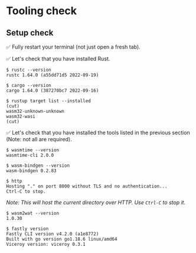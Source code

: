 # Tooling check

## Setup check

✅ Fully restart your terminal (not just open a fresh tab).

✅ Let's check that you have installed Rust.

```console
$ rustc --version
rustc 1.64.0 (a55dd71d5 2022-09-19)
```

```console
$ cargo --version
cargo 1.64.0 (387270bc7 2022-09-16)
```

```console
$ rustup target list --installed
(cut)
wasm32-unknown-unknown
wasm32-wasi
(cut)
```

✅ Let's check that you have installed the tools listed in the previous section (Note: not all are required).

```console
$ wasmtime --version
wasmtime-cli 2.0.0
```

```console
$ wasm-bindgen --version
wasm-bindgen 0.2.83
```

```console
$ http
Hosting "." on port 8000 without TLS and no authentication...
Ctrl-C to stop.
```

_Note: This will host the current directory over HTTP. Use `Ctrl-C` to stop it._

```console
$ wasm2wat --version
1.0.30
```

```console
$ fastly version
Fastly CLI version v4.2.0 (a1e8772)
Built with go version go1.18.6 linux/amd64
Viceroy version: viceroy 0.3.1
```
